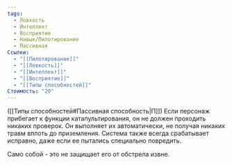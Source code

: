 ```yaml
---
tags:
  - Ловкость
  - Интеллект
  - Восприятие
  - Навык/Пилотирование
  - Пассивная
Ссылки:
  - "[[Пилотирование]]"
  - "[[Ловкость]]"
  - "[[Интеллект]]"
  - "[[Восприятие]]"
  - "[[Типы способностей]]"
Стоимость: "20"
---
```

([[Типы способностей#Пассивная способность|П]]) Если персонаж прибегает к функции катапультирования, он не должен проходить никаких проверок. Он выполняет их автоматически, не получая никаких травм вплоть до приземления. Система также всегда срабатывает исправно, даже если ее пытались специально повредить.

Само собой - это не защищает его от обстрела извне. 